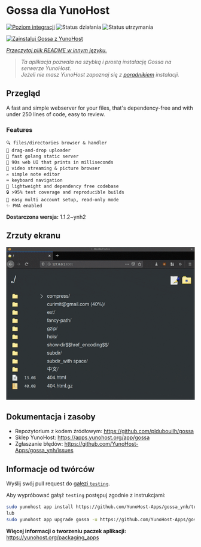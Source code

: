 <!--
To README zostało automatycznie wygenerowane przez <https://github.com/YunoHost/apps/tree/master/tools/readme_generator>
Nie powinno być ono edytowane ręcznie.
-->

# Gossa dla YunoHost

[![Poziom integracji](https://apps.yunohost.org/badge/integration/gossa)](https://ci-apps.yunohost.org/ci/apps/gossa/)
![Status działania](https://apps.yunohost.org/badge/state/gossa)
![Status utrzymania](https://apps.yunohost.org/badge/maintained/gossa)

[![Zainstaluj Gossa z YunoHost](https://install-app.yunohost.org/install-with-yunohost.svg)](https://install-app.yunohost.org/?app=gossa)

*[Przeczytaj plik README w innym języku.](./ALL_README.md)*

> *Ta aplikacja pozwala na szybką i prostą instalację Gossa na serwerze YunoHost.*  
> *Jeżeli nie masz YunoHost zapoznaj się z [poradnikiem](https://yunohost.org/install) instalacji.*

## Przegląd

A fast and simple webserver for your files, that's dependency-free and with under 250 lines of code, easy to review.

### Features

    🔍 files/directories browser & handler
    📩 drag-and-drop uploader
    🥂 fast golang static server
    💾 90s web UI that prints in milliseconds
    📸 video streaming & picture browser
    ✍️ simple note editor
    ⌨️ keyboard navigation
    🚀 lightweight and dependency free codebase
    🔒 >95% test coverage and reproducible builds
    💑 easy multi account setup, read-only mode
    ✨ PWA enabled


**Dostarczona wersja:** 1.1.2~ynh2

## Zrzuty ekranu

![Zrzut ekranu z Gossa](./doc/screenshots/screenshot.png)

## Dokumentacja i zasoby

- Repozytorium z kodem źródłowym: <https://github.com/pldubouilh/gossa>
- Sklep YunoHost: <https://apps.yunohost.org/app/gossa>
- Zgłaszanie błędów: <https://github.com/YunoHost-Apps/gossa_ynh/issues>

## Informacje od twórców

Wyślij swój pull request do [gałęzi `testing`](https://github.com/YunoHost-Apps/gossa_ynh/tree/testing).

Aby wypróbować gałąź `testing` postępuj zgodnie z instrukcjami:

```bash
sudo yunohost app install https://github.com/YunoHost-Apps/gossa_ynh/tree/testing --debug
lub
sudo yunohost app upgrade gossa -u https://github.com/YunoHost-Apps/gossa_ynh/tree/testing --debug
```

**Więcej informacji o tworzeniu paczek aplikacji:** <https://yunohost.org/packaging_apps>
